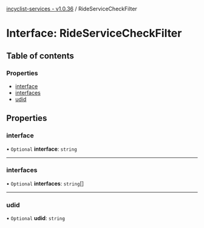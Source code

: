 [incyclist-services - v1.0.36](../README.md) / RideServiceCheckFilter

# Interface: RideServiceCheckFilter

## Table of contents

### Properties

- [interface](RideServiceCheckFilter.md#interface)
- [interfaces](RideServiceCheckFilter.md#interfaces)
- [udid](RideServiceCheckFilter.md#udid)

## Properties

### interface

• `Optional` **interface**: `string`

___

### interfaces

• `Optional` **interfaces**: `string`[]

___

### udid

• `Optional` **udid**: `string`
